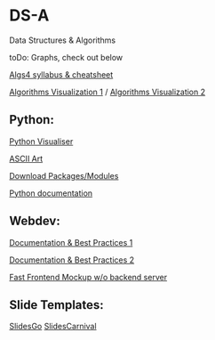 # DS-A
Data Structures &amp; Algorithms

toDo: Graphs, check out below

[Algs4 syllabus & cheatsheet](https://algs4.cs.princeton.edu/cheatsheet/)

[Algorithms Visualization 1](https://www.cs.usfca.edu/~galles/visualization/Algorithms.html) / [Algorithms Visualization 2](https://visualgo.net/en)

## Python:
[Python Visualiser](www.pythontutor.com)

[ASCII Art](http://patorjk.com/software/taag/#p=display&f=Graffiti&t=Type%20Something%20)

[Download Packages/Modules](https://pypi.org/)

[Python documentation](https://www.w3schools.com/python/default.asp)

## Webdev:
[Documentation & Best Practices 1](https://devdocs.io/)

[Documentation & Best Practices 2](https://developer.mozilla.org/en-US/)

[Fast Frontend Mockup w/o backend server](https://jsfiddle.net/)

## Slide Templates:
[SlidesGo](https://slidesgo.com/)
[SlidesCarnival](https://slidescarnival.com/)
